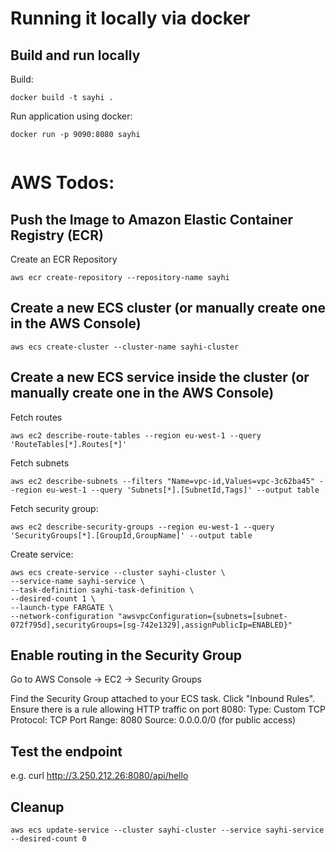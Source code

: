 # Running it locally via docker

## Build and run locally
Build:
````
docker build -t sayhi .   
````

Run application using docker:
````
docker run -p 9090:8080 sayhi
   
````


# AWS Todos:

## Push the Image to Amazon Elastic Container Registry (ECR) 
Create an ECR Repository
````
aws ecr create-repository --repository-name sayhi   
````


## Create a new ECS cluster (or manually create one in the AWS Console)
````
aws ecs create-cluster --cluster-name sayhi-cluster   
````


## Create a new ECS service inside the cluster  (or manually create one in the AWS Console)

Fetch routes
````
aws ec2 describe-route-tables --region eu-west-1 --query 'RouteTables[*].Routes[*]'
````

Fetch subnets
````
aws ec2 describe-subnets --filters "Name=vpc-id,Values=vpc-3c62ba45" --region eu-west-1 --query 'Subnets[*].[SubnetId,Tags]' --output table
````

Fetch security group:
````
aws ec2 describe-security-groups --region eu-west-1 --query 'SecurityGroups[*].[GroupId,GroupName]' --output table
````

Create service:
````
aws ecs create-service --cluster sayhi-cluster \
--service-name sayhi-service \
--task-definition sayhi-task-definition \
--desired-count 1 \
--launch-type FARGATE \
--network-configuration "awsvpcConfiguration={subnets=[subnet-072f795d],securityGroups=[sg-742e1329],assignPublicIp=ENABLED}"
````



## Enable routing in the Security Group
Go to AWS Console → EC2 → Security Groups

Find the Security Group attached to your ECS task.
Click "Inbound Rules".
Ensure there is a rule allowing HTTP traffic on port 8080:
Type: Custom TCP
Protocol: TCP
Port Range: 8080
Source: 0.0.0.0/0 (for public access)


## Test the endpoint
e.g. curl http://3.250.212.26:8080/api/hello


## Cleanup
````
aws ecs update-service --cluster sayhi-cluster --service sayhi-service --desired-count 0
````